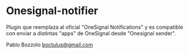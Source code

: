 # Onesignal-notifier

Plugin que reemplaza al oficial "OneSignal Notifications" y es compatible con enviar a distintas "apps" de OneSignal desde "Onesignal sender".

Pablo Bozzolo
boctulus@gmail.com
